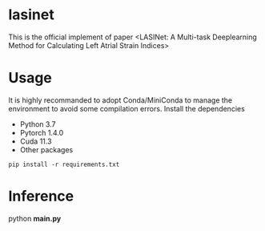 # lasinet

This is the official implement of paper <LASINet: A Multi-task Deeplearning Method for Calculating Left Atrial Strain Indices>

# Usage
It is highly recommanded to adopt Conda/MiniConda to manage the environment to avoid some compilation errors.
Install the dependencies
 * Python 3.7
 * Pytorch 1.4.0
 * Cuda 11.3
 * Other packages

`pip install -r requirements.txt`

# Inference
  python **main.py**
     


